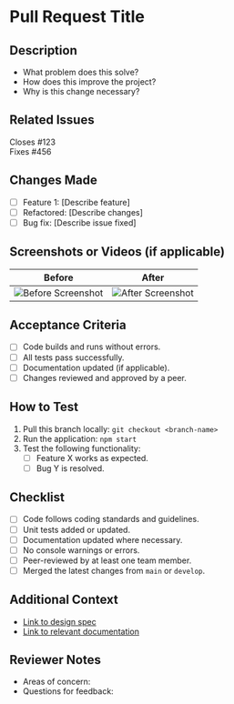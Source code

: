 # Pull Request Title

<!-- Replace this with a descriptive title for your pull request -->

## Description

<!-- Provide a concise summary of your changes in this pull request. -->

- What problem does this solve?
- How does this improve the project?
- Why is this change necessary?

## Related Issues

<!-- Link any related issues here using "Closes" or "Fixes" keywords. Example: -->

Closes #123  
Fixes #456

## Changes Made

<!-- List the major changes or new features added in this pull request. -->

- [ ] Feature 1: [Describe feature]
- [ ] Refactored: [Describe changes]
- [ ] Bug fix: [Describe issue fixed]

## Screenshots or Videos (if applicable)

<!-- Add screenshots or videos to illustrate your changes. -->

| Before                    | After                    |
| ------------------------- | ------------------------ |
| ![Before Screenshot](URL) | ![After Screenshot](URL) |

## Acceptance Criteria

<!-- Checklist of requirements that this PR must meet. -->

- [ ] Code builds and runs without errors.
- [ ] All tests pass successfully.
- [ ] Documentation updated (if applicable).
- [ ] Changes reviewed and approved by a peer.

## How to Test

<!-- Provide step-by-step instructions on how to test this pull request. -->

1. Pull this branch locally: `git checkout <branch-name>`
2. Run the application: `npm start`
3. Test the following functionality:
   - [ ] Feature X works as expected.
   - [ ] Bug Y is resolved.

## Checklist

<!-- Ensure all items are complete before requesting review. -->

- [ ] Code follows coding standards and guidelines.
- [ ] Unit tests added or updated.
- [ ] Documentation updated where necessary.
- [ ] No console warnings or errors.
- [ ] Peer-reviewed by at least one team member.
- [ ] Merged the latest changes from `main` or `develop`.

## Additional Context

<!-- Add any additional information, links, or references that could be useful to reviewers. -->

- [Link to design spec](URL)
- [Link to relevant documentation](URL)

## Reviewer Notes

<!-- Add any notes for reviewers to focus on specific areas or concerns. -->

- Areas of concern:
- Questions for feedback:
